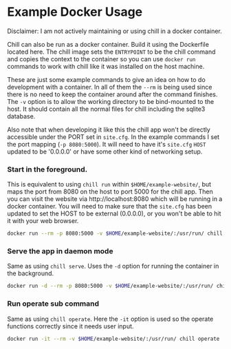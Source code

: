 # Example Docker Usage

Disclaimer: I am not actively maintaining or using chill in a docker container.

Chill can also be run as a docker container.  Build it using the Dockerfile
located here.  The chill image sets the `ENTRYPOINT` to be the chill command and
copies the context to the container so you can use `docker run` commands to work
with chill like it was installed on the host machine.

These are just some example commands to give an idea on how to do development
with a container.  In all of them the `--rm` is being used since there is no
need to keep the container around after the command finishes.  The `-v` option
is to allow the working directory to be bind-mounted to the host.  It should
contain all the normal files for chill including the sqlite3 database.

Also note that when developing it like this the chill app won't be directly
accessible under the PORT set in `site.cfg`.  In the example commands I set the
port mapping (`-p 8080:5000`).  It will need to have it's `site.cfg` `HOST`
updated to be '0.0.0.0' or have some other kind of networking setup.

### Start in the foreground.

This is equivalent to using `chill run` within `$HOME/example-website/`, but
maps the port from 8080 on the host to port 5000 for the chill app.  Then you
can visit the website via http://localhost:8080 which will be running in
a docker container.  You will need to make sure that the `site.cfg` has been
updated to set the HOST to be external (0.0.0.0), or you won't be able to hit
it with your web browser.

```bash
docker run --rm -p 8080:5000 -v $HOME/example-website/:/usr/run/ chill run
```

### Serve the app in daemon mode

Same as using `chill serve`.  Uses the `-d` option for running the container in
the background.

```bash
docker run -d --rm -p 8080:5000 -v $HOME/example-website/:/usr/run/ chill serve
```

### Run operate sub command

Same as using `chill operate`.  Here the `-it` option is used so the operate
functions correctly since it needs user input.

```bash
docker run -it --rm -v $HOME/example-website/:/usr/run/ chill operate
```
